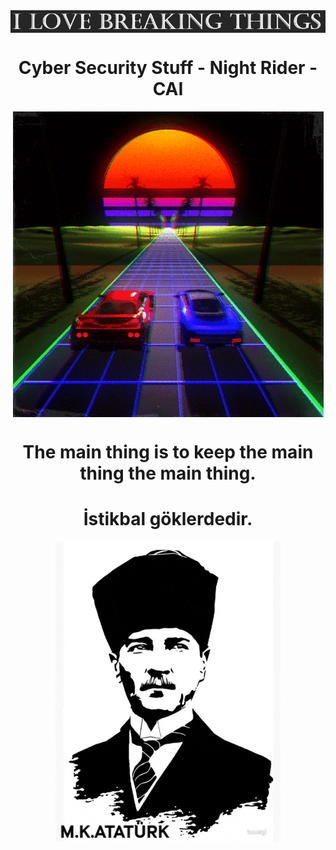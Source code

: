 <div align="center">
    <img src="https://raw.githubusercontent.com/CAI-xd/CAI-xd/main/img/love_breaking.PNG" alt="things" align="center">
</div>

<div align="center">
    <h1>Cyber Security Stuff - Night Rider - CAI</h1>
</div>

<div align="center">
    <img src="https://raw.githubusercontent.com/CAI-xd/CAI-xd/main/gif/retro.gif" alt="riding" align="center">
</div>

<div align="center">
    <h1>The main thing is to keep the main thing the main thing.</h1>
</div>

<div align="center">
    <h1>İstikbal göklerdedir.</h1>
</div>

<div align="center">
    <img src="https://raw.githubusercontent.com/CAI-xd/CAI-xd/main/gif/ataturk.gif" alt="MKA" align="center">
</div>
